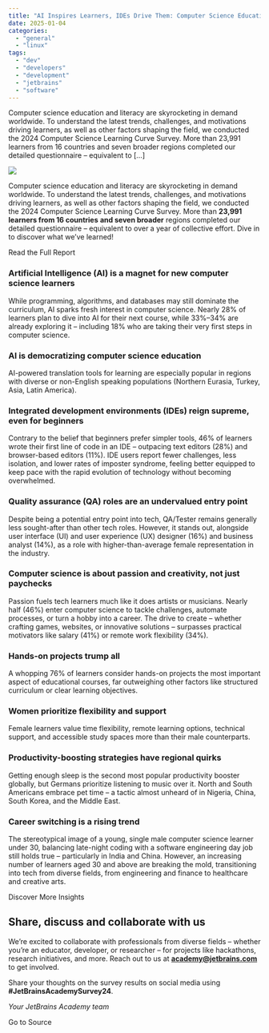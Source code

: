 ```yaml
---
title: "AI Inspires Learners, IDEs Drive Them: Computer Science Education Trends 2024"
date: 2025-01-04
categories: 
  - "general"
  - "linux"
tags: 
  - "dev"
  - "developers"
  - "development"
  - "jetbrains"
  - "software"
---
```


Computer science education and literacy are skyrocketing in demand worldwide. To understand the latest trends, challenges, and motivations driving learners, as well as other factors shaping the field, we conducted the 2024 Computer Science Learning Curve Survey. More than 23,991 learners from 16 countries and seven broader regions completed our detailed questionnaire – equivalent to \[…\]

![](https://blog.jetbrains.com/wp-content/uploads/2024/12/cs_learning_curve_2024.png)

Computer science education and literacy are skyrocketing in demand worldwide. To understand the latest trends, challenges, and motivations driving learners, as well as other factors shaping the field, we conducted the 2024 Computer Science Learning Curve Survey. More than **23,991 learners from 16 countries** **and seven broader** regions completed our detailed questionnaire – equivalent to over a year of collective effort. Dive in to discover what we’ve learned!

Read the Full Report

### **Artificial Intelligence (AI) is a magnet for new computer science learners**

While programming, algorithms, and databases may still dominate the curriculum, AI sparks fresh interest in computer science. Nearly 28% of learners plan to dive into AI for their next course, while 33%–34% are already exploring it – including 18% who are taking their very first steps in computer science.

### **AI is democratizing computer science education**

AI-powered translation tools for learning are especially popular in regions with diverse or non-English speaking populations (Northern Eurasia, Turkey, Asia, Latin America).

### **Integrated development environments (IDEs) reign supreme, even for beginners**

Contrary to the belief that beginners prefer simpler tools, 46% of learners wrote their first line of code in an IDE – outpacing text editors (28%) and browser-based editors (11%). IDE users report fewer challenges, less isolation, and lower rates of imposter syndrome, feeling better equipped to keep pace with the rapid evolution of technology without becoming overwhelmed.

### **Quality assurance (QA) roles are an undervalued entry point**

Despite being a potential entry point into tech, QA/Tester remains generally less sought-after than other tech roles. However, it stands out, alongside user interface (UI) and user experience (UX) designer (16%) and business analyst (14%), as a role with higher-than-average female representation in the industry.

### **Computer science is about passion and creativity, not just paychecks**

Passion fuels tech learners much like it does artists or musicians. Nearly half (46%) enter computer science to tackle challenges, automate processes, or turn a hobby into a career. The drive to create – whether crafting games, websites, or innovative solutions – surpasses practical motivators like salary (41%) or remote work flexibility (34%).

### **Hands-on projects trump all**

A whopping 76% of learners consider hands-on projects the most important aspect of educational courses, far outweighing other factors like structured curriculum or clear learning objectives.

### **Women prioritize flexibility and support** 

Female learners value time flexibility, remote learning options, technical support, and accessible study spaces more than their male counterparts.

### **Productivity-boosting strategies have regional quirks**

Getting enough sleep is the second most popular productivity booster globally, but Germans prioritize listening to music over it. North and South Americans embrace pet time – a tactic almost unheard of in Nigeria, China, South Korea, and the Middle East.

### **Career switching is a rising trend**

The stereotypical image of a young, single male computer science learner under 30, balancing late-night coding with a software engineering day job still holds true – particularly in India and China. However, an increasing number of learners aged 30 and above are breaking the mold, transitioning into tech from diverse fields, from engineering and finance to healthcare and creative arts.

Discover More Insights

## Share, discuss and collaborate with us

We’re excited to collaborate with professionals from diverse fields – whether you’re an educator, developer, or researcher – for projects like hackathons, research initiatives, and more. Reach out to us at **academy@jetbrains.com** to get involved.

Share your thoughts on the survey results on social media using **#JetBrainsAcademySurvey24**.  
  
_Your JetBrains Academy team_

Go to Source
